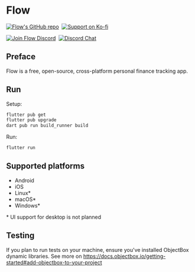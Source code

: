 # Flow

[![Flow's GitHub repo](https://img.shields.io/badge/GitHub-flow--mn/flow-f5ccff?logo=github&logoColor=white&style=for-the-badge)](https://github.com/flow-mn/flow)&nbsp;
[![Support on Ko-fi](https://img.shields.io/badge/kofi-sadespresso-f5ccff?logo=ko-fi&logoColor=white&style=for-the-badge&label=Ko-fi)](https://ko-fi.com/sadespresso)

[![Join Flow Discord](https://dcbadge.vercel.app/api/server/Ndh9VDeZa4)](https://discord.gg/Ndh9VDeZa4)&nbsp;
[![Discord Chat](https://img.shields.io/discord/1205746340756332554?style=for-the-badge)](https://discord.gg/Ndh9VDeZa4)

## Preface

Flow is a free, open-source, cross-platform personal finance tracking app.

## Run

Setup:

```sh
flutter pub get
flutter pub upgrade
dart pub run build_runner build
```

Run:

```sh
flutter run
```

## Supported platforms

* Android
* iOS
* Linux*
* macOS*
* Windows*

\* UI support for desktop is not planned

## Testing

If you plan to run tests on your machine, ensure you've installed ObjectBox
dynamic libraries. See more on <https://docs.objectbox.io/getting-started#add-objectbox-to-your-project>
